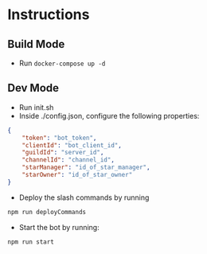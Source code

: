 # Instructions
## Build Mode
- Run ```docker-compose up -d```

## Dev Mode
- Run init.sh
- Inside ./config.json, configure the following properties:
```json
{
	"token": "bot_token",
	"clientId": "bot_client_id",
	"guildId": "server_id",
	"channelId": "channel_id",
	"starManager": "id_of_star_manager",
	"starOwner": "id_of_star_owner"
}
```
- Deploy the slash commands by running 
```javascript
npm run deployCommands
```
- Start the bot by running:
```javascript
npm run start
```


